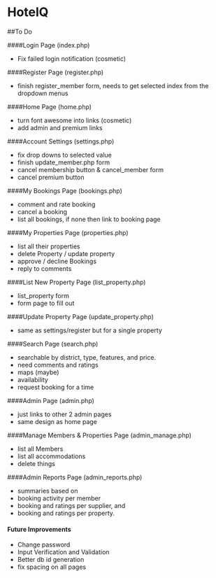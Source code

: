 # HotelQ

##To Do

####Login Page (index.php)
* Fix failed login notification (cosmetic)

####Register Page (register.php)
* finish register_member form, needs to get selected index from the dropdown menus

####Home Page (home.php)
* turn font awesome into links (cosmetic)
* add admin and premium links

####Account Settings (settings.php)
* fix drop downs to selected value
* finish update_member.php form
* cancel membership button & cancel_member form
* cancel premium button

####My Bookings Page (bookings.php)
* comment and rate booking
* cancel a booking
* list all bookings, if none then link to booking page

####My Properties Page (properties.php)
* list all their properties
* delete Property / update property
* approve / decline Bookings
* reply to comments

####List New Property Page (list_property.php)
* list_property form
* form page to fill out

####Update Property Page (update_property.php)
* same as settings/register but for a single property

####Search Page (search.php)
* searchable by district, type, features, and price.
* need comments and ratings
* maps (maybe)
* availability
* request booking for a time

####Admin Page (admin.php)
* just links to other 2 admin pages
* same design as home page

####Manage Members & Properties Page (admin_manage.php)
* list all Members
* list all accommodations
* delete things

####Admin Reports Page (admin_reports.php)
* summaries based on
* booking activity per member
* booking and ratings per supplier, and
* booking and ratings per property.



#### Future Improvements
* Change password
* Input Verification and Validation
* Better db id generation
* fix spacing on all pages
